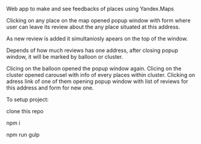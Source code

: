 Web app to make and see feedbacks of places using Yandex.Maps

Clicking on any place on the map opened popup window with form where user can leave its review about the any place situated at this address.

As new review is added it simultaniosly apears on the top of the window.

Depends of how much reviews has one address, after closing popup window, it will be marked by balloon or cluster.

Clicing on the balloon opened the popup window again. Clicing on the cluster opened carousel with info of every places within cluster. Clicking on adress link of one of them opening popup window with list of reviews for this address and form for new one. 

To setup project:

clone this repo 

npm i 

npm run gulp 

